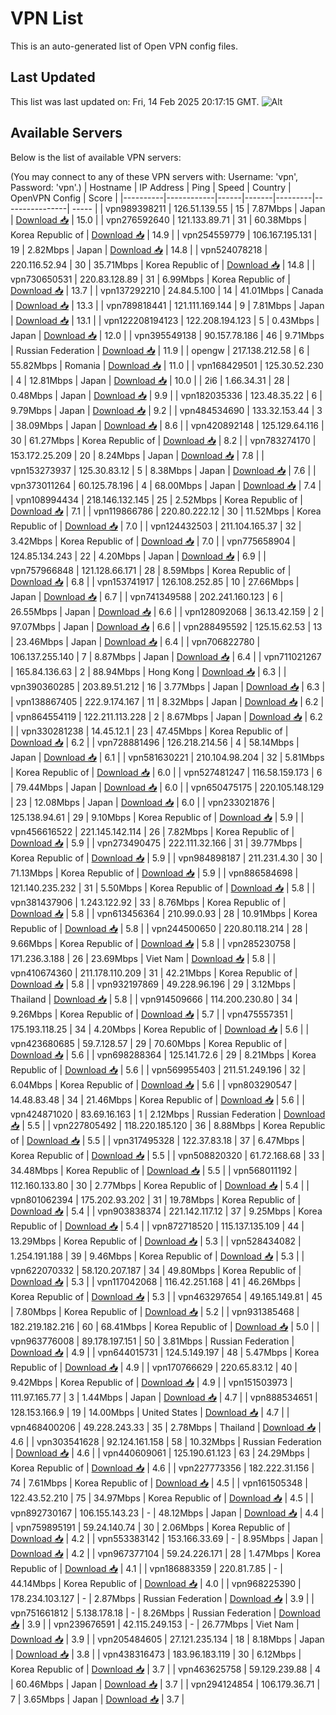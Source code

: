 # VPN List

This is an auto-generated list of Open VPN config files.

## Last Updated

This list was last updated on: Fri, 14 Feb 2025 20:17:15 GMT.
![Alt](https://repobeats.axiom.co/api/embed/186b98318ef1479477931607c1ad7d823f12451f.svg "Repobeats analytics image")

## Available Servers

Below is the list of available VPN servers:

(You may connect to any of these VPN servers with: Username: 'vpn', Password: 'vpn'.)
| Hostname | IP Address | Ping | Speed | Country | OpenVPN Config | Score |
|----------|------------|------|-------|---------|----------------| ----- |
| vpn989398211 | 126.51.139.55 | 15 | 7.87Mbps | Japan | [Download 📥](./configs/server_0_JP.ovpn) | 15.0 |
| vpn276592640 | 121.133.89.71 | 31 | 60.38Mbps | Korea Republic of | [Download 📥](./configs/server_1_KR.ovpn) | 14.9 |
| vpn254559779 | 106.167.195.131 | 19 | 2.82Mbps | Japan | [Download 📥](./configs/server_2_JP.ovpn) | 14.8 |
| vpn524078218 | 220.116.52.94 | 30 | 35.71Mbps | Korea Republic of | [Download 📥](./configs/server_3_KR.ovpn) | 14.8 |
| vpn730650531 | 220.83.128.89 | 31 | 6.99Mbps | Korea Republic of | [Download 📥](./configs/server_4_KR.ovpn) | 13.7 |
| vpn137292210 | 24.84.5.100 | 14 | 41.01Mbps | Canada | [Download 📥](./configs/server_5_CA.ovpn) | 13.3 |
| vpn789818441 | 121.111.169.144 | 9 | 7.81Mbps | Japan | [Download 📥](./configs/server_6_JP.ovpn) | 13.1 |
| vpn122208194123 | 122.208.194.123 | 5 | 0.43Mbps | Japan | [Download 📥](./configs/server_7_JP.ovpn) | 12.0 |
| vpn395549138 | 90.157.78.186 | 46 | 9.71Mbps | Russian Federation | [Download 📥](./configs/server_8_RU.ovpn) | 11.9 |
| opengw | 217.138.212.58 | 6 | 55.82Mbps | Romania | [Download 📥](./configs/server_9_RO.ovpn) | 11.0 |
| vpn168429501 | 125.30.52.230 | 4 | 12.81Mbps | Japan | [Download 📥](./configs/server_10_JP.ovpn) | 10.0 |
| 2i6 | 1.66.34.31 | 28 | 0.48Mbps | Japan | [Download 📥](./configs/server_11_JP.ovpn) | 9.9 |
| vpn182035336 | 123.48.35.22 | 6 | 9.79Mbps | Japan | [Download 📥](./configs/server_12_JP.ovpn) | 9.2 |
| vpn484534690 | 133.32.153.44 | 3 | 38.09Mbps | Japan | [Download 📥](./configs/server_13_JP.ovpn) | 8.6 |
| vpn420892148 | 125.129.64.116 | 30 | 61.27Mbps | Korea Republic of | [Download 📥](./configs/server_14_KR.ovpn) | 8.2 |
| vpn783274170 | 153.172.25.209 | 20 | 8.24Mbps | Japan | [Download 📥](./configs/server_15_JP.ovpn) | 7.8 |
| vpn153273937 | 125.30.83.12 | 5 | 8.38Mbps | Japan | [Download 📥](./configs/server_16_JP.ovpn) | 7.6 |
| vpn373011264 | 60.125.78.196 | 4 | 68.00Mbps | Japan | [Download 📥](./configs/server_17_JP.ovpn) | 7.4 |
| vpn108994434 | 218.146.132.145 | 25 | 2.52Mbps | Korea Republic of | [Download 📥](./configs/server_18_KR.ovpn) | 7.1 |
| vpn119866786 | 220.80.222.12 | 30 | 11.52Mbps | Korea Republic of | [Download 📥](./configs/server_19_KR.ovpn) | 7.0 |
| vpn124432503 | 211.104.165.37 | 32 | 3.42Mbps | Korea Republic of | [Download 📥](./configs/server_20_KR.ovpn) | 7.0 |
| vpn775658904 | 124.85.134.243 | 22 | 4.20Mbps | Japan | [Download 📥](./configs/server_21_JP.ovpn) | 6.9 |
| vpn757966848 | 121.128.66.171 | 28 | 8.59Mbps | Korea Republic of | [Download 📥](./configs/server_22_KR.ovpn) | 6.8 |
| vpn153741917 | 126.108.252.85 | 10 | 27.66Mbps | Japan | [Download 📥](./configs/server_23_JP.ovpn) | 6.7 |
| vpn741349588 | 202.241.160.123 | 6 | 26.55Mbps | Japan | [Download 📥](./configs/server_24_JP.ovpn) | 6.6 |
| vpn128092068 | 36.13.42.159 | 2 | 97.07Mbps | Japan | [Download 📥](./configs/server_25_JP.ovpn) | 6.6 |
| vpn288495592 | 125.15.62.53 | 13 | 23.46Mbps | Japan | [Download 📥](./configs/server_26_JP.ovpn) | 6.4 |
| vpn706822780 | 106.137.255.140 | 7 | 8.87Mbps | Japan | [Download 📥](./configs/server_27_JP.ovpn) | 6.4 |
| vpn711021267 | 165.84.136.63 | 2 | 88.94Mbps | Hong Kong | [Download 📥](./configs/server_28_HK.ovpn) | 6.3 |
| vpn390360285 | 203.89.51.212 | 16 | 3.77Mbps | Japan | [Download 📥](./configs/server_29_JP.ovpn) | 6.3 |
| vpn138867405 | 222.9.174.167 | 11 | 8.32Mbps | Japan | [Download 📥](./configs/server_30_JP.ovpn) | 6.2 |
| vpn864554119 | 122.211.113.228 | 2 | 8.67Mbps | Japan | [Download 📥](./configs/server_31_JP.ovpn) | 6.2 |
| vpn330281238 | 14.45.12.1 | 23 | 47.45Mbps | Korea Republic of | [Download 📥](./configs/server_32_KR.ovpn) | 6.2 |
| vpn728881496 | 126.218.214.56 | 4 | 58.14Mbps | Japan | [Download 📥](./configs/server_33_JP.ovpn) | 6.1 |
| vpn581630221 | 210.104.98.204 | 32 | 5.81Mbps | Korea Republic of | [Download 📥](./configs/server_34_KR.ovpn) | 6.0 |
| vpn527481247 | 116.58.159.173 | 6 | 79.44Mbps | Japan | [Download 📥](./configs/server_35_JP.ovpn) | 6.0 |
| vpn650475175 | 220.105.148.129 | 23 | 12.08Mbps | Japan | [Download 📥](./configs/server_36_JP.ovpn) | 6.0 |
| vpn233021876 | 125.138.94.61 | 29 | 9.10Mbps | Korea Republic of | [Download 📥](./configs/server_37_KR.ovpn) | 5.9 |
| vpn456616522 | 221.145.142.114 | 26 | 7.82Mbps | Korea Republic of | [Download 📥](./configs/server_38_KR.ovpn) | 5.9 |
| vpn273490475 | 222.111.32.166 | 31 | 39.77Mbps | Korea Republic of | [Download 📥](./configs/server_39_KR.ovpn) | 5.9 |
| vpn984898187 | 211.231.4.30 | 30 | 71.13Mbps | Korea Republic of | [Download 📥](./configs/server_40_KR.ovpn) | 5.9 |
| vpn886584698 | 121.140.235.232 | 31 | 5.50Mbps | Korea Republic of | [Download 📥](./configs/server_41_KR.ovpn) | 5.8 |
| vpn381437906 | 1.243.122.92 | 33 | 8.76Mbps | Korea Republic of | [Download 📥](./configs/server_42_KR.ovpn) | 5.8 |
| vpn613456364 | 210.99.0.93 | 28 | 10.91Mbps | Korea Republic of | [Download 📥](./configs/server_43_KR.ovpn) | 5.8 |
| vpn244500650 | 220.80.118.214 | 28 | 9.66Mbps | Korea Republic of | [Download 📥](./configs/server_44_KR.ovpn) | 5.8 |
| vpn285230758 | 171.236.3.188 | 26 | 23.69Mbps | Viet Nam | [Download 📥](./configs/server_45_VN.ovpn) | 5.8 |
| vpn410674360 | 211.178.110.209 | 31 | 42.21Mbps | Korea Republic of | [Download 📥](./configs/server_46_KR.ovpn) | 5.8 |
| vpn932197869 | 49.228.96.196 | 29 | 3.12Mbps | Thailand | [Download 📥](./configs/server_47_TH.ovpn) | 5.8 |
| vpn914509666 | 114.200.230.80 | 34 | 9.26Mbps | Korea Republic of | [Download 📥](./configs/server_48_KR.ovpn) | 5.7 |
| vpn475557351 | 175.193.118.25 | 34 | 4.20Mbps | Korea Republic of | [Download 📥](./configs/server_49_KR.ovpn) | 5.6 |
| vpn423680685 | 59.7.128.57 | 29 | 70.60Mbps | Korea Republic of | [Download 📥](./configs/server_50_KR.ovpn) | 5.6 |
| vpn698288364 | 125.141.72.6 | 29 | 8.21Mbps | Korea Republic of | [Download 📥](./configs/server_51_KR.ovpn) | 5.6 |
| vpn569955403 | 211.51.249.196 | 32 | 6.04Mbps | Korea Republic of | [Download 📥](./configs/server_52_KR.ovpn) | 5.6 |
| vpn803290547 | 14.48.83.48 | 34 | 21.46Mbps | Korea Republic of | [Download 📥](./configs/server_53_KR.ovpn) | 5.6 |
| vpn424871020 | 83.69.16.163 | 1 | 2.12Mbps | Russian Federation | [Download 📥](./configs/server_54_RU.ovpn) | 5.5 |
| vpn227805492 | 118.220.185.120 | 36 | 8.88Mbps | Korea Republic of | [Download 📥](./configs/server_55_KR.ovpn) | 5.5 |
| vpn317495328 | 122.37.83.18 | 37 | 6.47Mbps | Korea Republic of | [Download 📥](./configs/server_56_KR.ovpn) | 5.5 |
| vpn508820320 | 61.72.168.68 | 33 | 34.48Mbps | Korea Republic of | [Download 📥](./configs/server_57_KR.ovpn) | 5.5 |
| vpn568011192 | 112.160.133.80 | 30 | 2.77Mbps | Korea Republic of | [Download 📥](./configs/server_58_KR.ovpn) | 5.4 |
| vpn801062394 | 175.202.93.202 | 31 | 19.78Mbps | Korea Republic of | [Download 📥](./configs/server_59_KR.ovpn) | 5.4 |
| vpn903838374 | 221.142.117.12 | 37 | 9.25Mbps | Korea Republic of | [Download 📥](./configs/server_60_KR.ovpn) | 5.4 |
| vpn872718520 | 115.137.135.109 | 44 | 13.29Mbps | Korea Republic of | [Download 📥](./configs/server_61_KR.ovpn) | 5.3 |
| vpn528434082 | 1.254.191.188 | 39 | 9.46Mbps | Korea Republic of | [Download 📥](./configs/server_62_KR.ovpn) | 5.3 |
| vpn622070332 | 58.120.207.187 | 34 | 49.80Mbps | Korea Republic of | [Download 📥](./configs/server_63_KR.ovpn) | 5.3 |
| vpn117042068 | 116.42.251.168 | 41 | 46.26Mbps | Korea Republic of | [Download 📥](./configs/server_64_KR.ovpn) | 5.3 |
| vpn463297654 | 49.165.149.81 | 45 | 7.80Mbps | Korea Republic of | [Download 📥](./configs/server_65_KR.ovpn) | 5.2 |
| vpn931385468 | 182.219.182.216 | 60 | 68.41Mbps | Korea Republic of | [Download 📥](./configs/server_66_KR.ovpn) | 5.0 |
| vpn963776008 | 89.178.197.151 | 50 | 3.81Mbps | Russian Federation | [Download 📥](./configs/server_67_RU.ovpn) | 4.9 |
| vpn644015731 | 124.5.149.197 | 48 | 5.47Mbps | Korea Republic of | [Download 📥](./configs/server_68_KR.ovpn) | 4.9 |
| vpn170766629 | 220.65.83.12 | 40 | 9.42Mbps | Korea Republic of | [Download 📥](./configs/server_69_KR.ovpn) | 4.9 |
| vpn151503973 | 111.97.165.77 | 3 | 1.44Mbps | Japan | [Download 📥](./configs/server_70_JP.ovpn) | 4.7 |
| vpn888534651 | 128.153.166.9 | 19 | 14.00Mbps | United States | [Download 📥](./configs/server_71_US.ovpn) | 4.7 |
| vpn468400206 | 49.228.243.33 | 35 | 2.78Mbps | Thailand | [Download 📥](./configs/server_72_TH.ovpn) | 4.6 |
| vpn303541628 | 92.124.161.158 | 58 | 10.32Mbps | Russian Federation | [Download 📥](./configs/server_73_RU.ovpn) | 4.6 |
| vpn440609061 | 125.190.61.123 | 63 | 24.29Mbps | Korea Republic of | [Download 📥](./configs/server_74_KR.ovpn) | 4.6 |
| vpn227773356 | 182.222.31.156 | 74 | 7.61Mbps | Korea Republic of | [Download 📥](./configs/server_75_KR.ovpn) | 4.5 |
| vpn161505348 | 122.43.52.210 | 75 | 34.97Mbps | Korea Republic of | [Download 📥](./configs/server_76_KR.ovpn) | 4.5 |
| vpn892730167 | 106.155.143.23 | - | 48.12Mbps | Japan | [Download 📥](./configs/server_77_JP.ovpn) | 4.4 |
| vpn759895191 | 59.24.140.74 | 30 | 2.06Mbps | Korea Republic of | [Download 📥](./configs/server_78_KR.ovpn) | 4.2 |
| vpn553383142 | 153.166.33.69 | - | 8.95Mbps | Japan | [Download 📥](./configs/server_79_JP.ovpn) | 4.2 |
| vpn967377104 | 59.24.226.171 | 28 | 1.47Mbps | Korea Republic of | [Download 📥](./configs/server_80_KR.ovpn) | 4.1 |
| vpn186883359 | 220.81.7.85 | - | 44.14Mbps | Korea Republic of | [Download 📥](./configs/server_81_KR.ovpn) | 4.0 |
| vpn968225390 | 178.234.103.127 | - | 2.87Mbps | Russian Federation | [Download 📥](./configs/server_82_RU.ovpn) | 3.9 |
| vpn751661812 | 5.138.178.18 | - | 8.26Mbps | Russian Federation | [Download 📥](./configs/server_83_RU.ovpn) | 3.9 |
| vpn239676591 | 42.115.249.153 | - | 26.77Mbps | Viet Nam | [Download 📥](./configs/server_84_VN.ovpn) | 3.9 |
| vpn205484605 | 27.121.235.134 | 18 | 8.18Mbps | Japan | [Download 📥](./configs/server_85_JP.ovpn) | 3.8 |
| vpn438316473 | 183.96.183.119 | 30 | 6.12Mbps | Korea Republic of | [Download 📥](./configs/server_86_KR.ovpn) | 3.7 |
| vpn463625758 | 59.129.239.88 | 4 | 60.46Mbps | Japan | [Download 📥](./configs/server_87_JP.ovpn) | 3.7 |
| vpn294124854 | 106.179.36.71 | 7 | 3.65Mbps | Japan | [Download 📥](./configs/server_88_JP.ovpn) | 3.7 |
